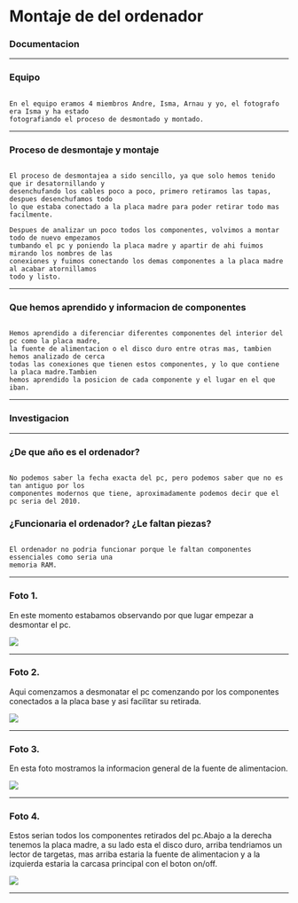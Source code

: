
# Montaje de del ordenador

### Documentacion

---

### Equipo

```

En el equipo eramos 4 miembros Andre, Isma, Arnau y yo, el fotografo era Isma y ha estado 
fotografiando el proceso de desmontado y montado.

```

---

### Proceso de desmontaje y montaje

```

El proceso de desmontajea a sido sencillo, ya que solo hemos tenido que ir desatornillando y
desenchufando los cables poco a poco, primero retiramos las tapas, despues desenchufamos todo
lo que estaba conectado a la placa madre para poder retirar todo mas facilmente.

Despues de analizar un poco todos los componentes, volvimos a montar todo de nuevo empezamos
tumbando el pc y poniendo la placa madre y apartir de ahi fuimos mirando los nombres de las
conexiones y fuimos conectando los demas componentes a la placa madre al acabar atornillamos
todo y listo.

```

---

### Que hemos aprendido y informacion de componentes

```

Hemos aprendido a diferenciar diferentes componentes del interior del pc como la placa madre,
la fuente de alimentacion o el disco duro entre otras mas, tambien hemos analizado de cerca
todas las conexiones que tienen estos componentes, y lo que contiene la placa madre.Tambien
hemos aprendido la posicion de cada componente y el lugar en el que iban.

```

---

### Investigacion

---

### ¿De que año es el ordenador?

```

No podemos saber la fecha exacta del pc, pero podemos saber que no es tan antiguo por los
componentes modernos que tiene, aproximadamente podemos decir que el pc seria del 2010.

```

### ¿Funcionaria el ordenador? ¿Le faltan piezas?

```

El ordenador no podria funcionar porque le faltan componentes essenciales como seria una
memoria RAM.

```

---

### Foto 1.

En este momento estabamos observando por que lugar empezar a desmontar el pc.

![](https://raw.githubusercontent.com/Baultek/1-Trimestre/main/montaje%20ordenadores/IMG_20211005_092041_798.jpg)

---

### Foto 2.

Aqui comenzamos a desmonatar el pc comenzando por los componentes conectados a la placa base y
asi facilitar su retirada.

![](https://raw.githubusercontent.com/Baultek/1-Trimestre/main/montaje%20ordenadores/IMG_20211005_092051_348.jpg)

---

### Foto 3.

En esta foto mostramos la informacion general de la fuente de alimentacion.

![](https://raw.githubusercontent.com/Baultek/1-Trimestre/main/montaje%20ordenadores/IMG_20211005_092053_615.jpg)

---

### Foto 4.

Estos serian todos los componentes retirados del pc.Abajo a la derecha tenemos la placa madre, a su lado esta el disco duro,
arriba tendriamos un lector de targetas, mas arriba estaria la fuente de alimentacion y a la izquierda estaria la carcasa
principal con el boton on/off.

![](https://raw.githubusercontent.com/Baultek/1-Trimestre/main/montaje%20ordenadores/IMG_20211005_092114_668.jpg)

---
